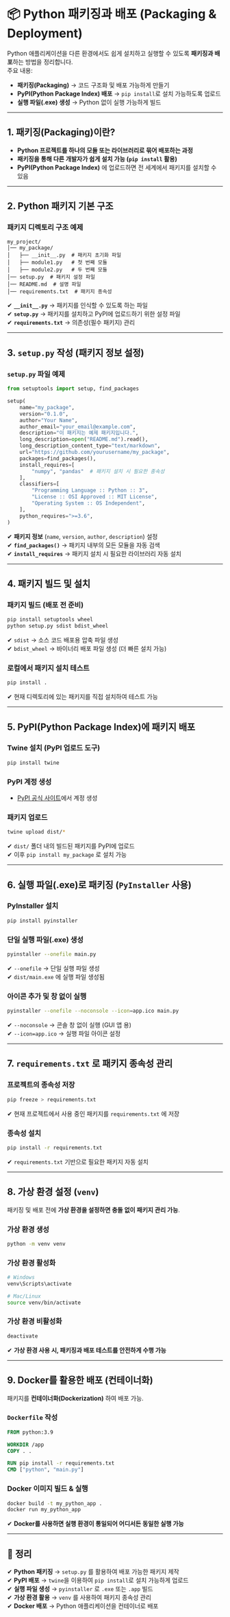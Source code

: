 # 📦 Python 패키징과 배포 (Packaging & Deployment)

Python 애플리케이션을 다른 환경에서도 쉽게 설치하고 실행할 수 있도록 **패키징과 배포**하는 방법을 정리합니다.  
주요 내용:
- **패키징(Packaging)** → 코드 구조화 및 배포 가능하게 만들기
- **PyPI(Python Package Index) 배포** → `pip install`로 설치 가능하도록 업로드
- **실행 파일(.exe) 생성** → Python 없이 실행 가능하게 빌드

---

## 1. 패키징(Packaging)이란?

- **Python 프로젝트를 하나의 모듈 또는 라이브러리로 묶어 배포하는 과정**
- **패키징을 통해 다른 개발자가 쉽게 설치 가능 (`pip install` 활용)**
- **PyPI(Python Package Index)** 에 업로드하면 전 세계에서 패키지를 설치할 수 있음

---

## 2. Python 패키지 기본 구조

### 패키지 디렉토리 구조 예제
```
my_project/
│── my_package/
│   ├── __init__.py  # 패키지 초기화 파일
│   ├── module1.py   # 첫 번째 모듈
│   ├── module2.py   # 두 번째 모듈
│── setup.py  # 패키지 설정 파일
│── README.md  # 설명 파일
│── requirements.txt  # 패키지 종속성
```

✔ **`__init__.py`** → 패키지를 인식할 수 있도록 하는 파일  
✔ **`setup.py`** → 패키지를 설치하고 PyPI에 업로드하기 위한 설정 파일  
✔ **`requirements.txt`** → 의존성(필수 패키지) 관리  

---

## 3. `setup.py` 작성 (패키지 정보 설정)

### `setup.py` 파일 예제
```python
from setuptools import setup, find_packages

setup(
    name="my_package",
    version="0.1.0",
    author="Your Name",
    author_email="your_email@example.com",
    description="이 패키지는 예제 패키지입니다.",
    long_description=open("README.md").read(),
    long_description_content_type="text/markdown",
    url="https://github.com/yourusername/my_package",
    packages=find_packages(),
    install_requires=[
        "numpy", "pandas"  # 패키지 설치 시 필요한 종속성
    ],
    classifiers=[
        "Programming Language :: Python :: 3",
        "License :: OSI Approved :: MIT License",
        "Operating System :: OS Independent",
    ],
    python_requires=">=3.6",
)
```

✔ **패키지 정보** (`name`, `version`, `author`, `description`) 설정  
✔ **`find_packages()`** → 패키지 내부의 모든 모듈을 자동 검색  
✔ **`install_requires`** → 패키지 설치 시 필요한 라이브러리 자동 설치  

---

## 4. 패키지 빌드 및 설치

### 패키지 빌드 (배포 전 준비)
```sh
pip install setuptools wheel
python setup.py sdist bdist_wheel
```
✔ `sdist` → 소스 코드 배포용 압축 파일 생성  
✔ `bdist_wheel` → 바이너리 배포 파일 생성 (더 빠른 설치 가능)  

### 로컬에서 패키지 설치 테스트
```sh
pip install .
```
✔ 현재 디렉토리에 있는 패키지를 직접 설치하여 테스트 가능  

---

## 5. PyPI(Python Package Index)에 패키지 배포

### Twine 설치 (PyPI 업로드 도구)
```sh
pip install twine
```

### PyPI 계정 생성
- [PyPI 공식 사이트](https://pypi.org/)에서 계정 생성

### 패키지 업로드
```sh
twine upload dist/*
```
✔ `dist/` 폴더 내의 빌드된 패키지를 PyPI에 업로드  
✔ 이후 `pip install my_package` 로 설치 가능  

---

## 6. 실행 파일(.exe)로 패키징 (`PyInstaller` 사용)

### PyInstaller 설치
```sh
pip install pyinstaller
```

### 단일 실행 파일(.exe) 생성
```sh
pyinstaller --onefile main.py
```
✔ `--onefile` → 단일 실행 파일 생성  
✔ `dist/main.exe` 에 실행 파일 생성됨  

### 아이콘 추가 및 창 없이 실행
```sh
pyinstaller --onefile --noconsole --icon=app.ico main.py
```
✔ `--noconsole` → 콘솔 창 없이 실행 (GUI 앱 용)  
✔ `--icon=app.ico` → 실행 파일 아이콘 설정  

---

## 7. `requirements.txt` 로 패키지 종속성 관리

### 프로젝트의 종속성 저장
```sh
pip freeze > requirements.txt
```
✔ 현재 프로젝트에서 사용 중인 패키지를 `requirements.txt` 에 저장  

### 종속성 설치
```sh
pip install -r requirements.txt
```
✔ `requirements.txt` 기반으로 필요한 패키지 자동 설치  

---

## 8. 가상 환경 설정 (`venv`)

패키징 및 배포 전에 **가상 환경을 설정하면 충돌 없이 패키지 관리 가능**.

### 가상 환경 생성
```sh
python -m venv venv
```

### 가상 환경 활성화
```sh
# Windows
venv\Scripts\activate

# Mac/Linux
source venv/bin/activate
```

### 가상 환경 비활성화
```sh
deactivate
```

✔ **가상 환경 사용 시, 패키징과 배포 테스트를 안전하게 수행 가능**  

---

## 9. Docker를 활용한 배포 (컨테이너화)

패키지를 **컨테이너화(Dockerization)** 하여 배포 가능.

### `Dockerfile` 작성
```dockerfile
FROM python:3.9

WORKDIR /app
COPY . .

RUN pip install -r requirements.txt
CMD ["python", "main.py"]
```

### Docker 이미지 빌드 & 실행
```sh
docker build -t my_python_app .
docker run my_python_app
```

✔ **Docker를 사용하면 실행 환경이 통일되어 어디서든 동일한 실행 가능**  

---

## 🎯 정리

✔ **Python 패키징** → `setup.py` 를 활용하여 배포 가능한 패키지 제작  
✔ **PyPI 배포** → `twine`을 이용하여 `pip install`로 설치 가능하게 업로드  
✔ **실행 파일 생성** → `pyinstaller` 로 `.exe` 또는 `.app` 빌드  
✔ **가상 환경 활용** → `venv` 를 사용하여 패키지 종속성 관리  
✔ **Docker 배포** → Python 애플리케이션을 컨테이너로 배포  
